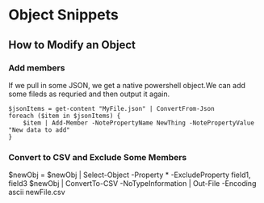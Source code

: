 # Object Snippets

## How to Modify an Object

### Add members
If we pull in some JSON, we get a native powershell object.We can add some fileds as requried and then output it again.

```
$jsonItems = get-content "MyFile.json" | ConvertFrom-Json
foreach ($item in $jsonItems) {
    $item | Add-Member -NotePropertyName NewThing -NotePropertyValue "New data to add"
}
```

### Convert to CSV and Exclude Some Members
$newObj = $newObj | Select-Object -Property * -ExcludeProperty field1, field3
$newObj | ConvertTo-CSV -NoTypeInformation | Out-File -Encoding ascii newFile.csv
